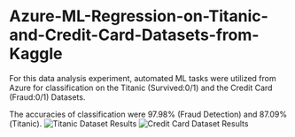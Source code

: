 # Azure-ML-Regression-on-Titanic-and-Credit-Card-Datasets-from-Kaggle
For this data analysis experiment, automated ML tasks were utilized from Azure for classification on the Titanic (Survived:0/1) and the Credit Card (Fraud:0/1) Datasets.

The accuracies of classification were 97.98% (Fraud Detection) and 87.09%(Titanic).
![Titanic Dataset Results](https://user-images.githubusercontent.com/96789016/232493434-72d568db-899c-42bd-b393-91dbcef73da4.png)
![Credit Card Dataset Results](https://user-images.githubusercontent.com/96789016/232493437-84c8c7d3-3149-4c31-ae25-2d3c0103c0dd.png)
